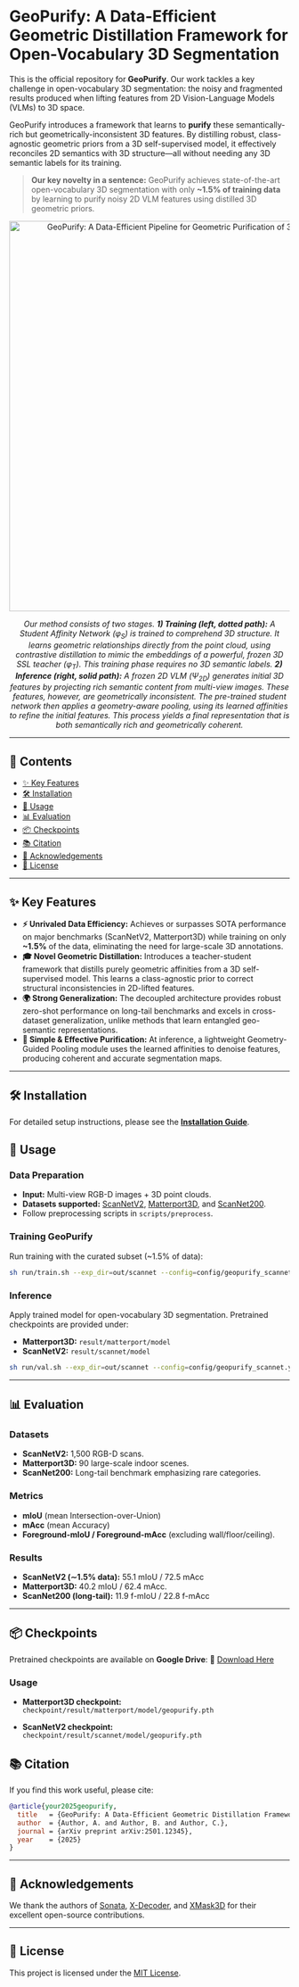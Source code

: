 # GeoPurify: A Data-Efficient Geometric Distillation Framework for Open-Vocabulary 3D Segmentation

This is the official repository for **GeoPurify**. Our work tackles a key challenge in open-vocabulary 3D segmentation: the noisy and fragmented results produced when lifting features from 2D Vision-Language Models (VLMs) to 3D space.

GeoPurify introduces a framework that learns to **purify** these semantically-rich but geometrically-inconsistent 3D features. By distilling robust, class-agnostic geometric priors from a 3D self-supervised model, it effectively reconciles 2D semantics with 3D structure—all without needing any 3D semantic labels for its training.

> **Our key novelty in a sentence:** GeoPurify achieves state-of-the-art open-vocabulary 3D segmentation with only **\~1.5% of training data** by learning to purify noisy 2D VLM features using distilled 3D geometric priors.

<p align="center">
  <img src="assets/pipeline.png" alt="GeoPurify: A Data-Efficient Pipeline for Geometric Purification of 3D Semantic Features." width="700"/>
</p>
<p align="center">
  <em>Our method consists of two stages. <strong>1) Training (left, dotted path):</strong> A Student Affinity Network (φ<sub>S</sub>) is trained to comprehend 3D structure. It learns geometric relationships directly from the point cloud, using contrastive distillation to mimic the embeddings of a powerful, frozen 3D SSL teacher (φ<sub>T</sub>). This training phase requires no 3D semantic labels. <strong>2) Inference (right, solid path):</strong> A frozen 2D VLM (Ψ<sub>2D</sub>) generates initial 3D features by projecting rich semantic content from multi-view images. These features, however, are geometrically inconsistent. The pre-trained student network then applies a geometry-aware pooling, using its learned affinities to refine the initial features. This process yields a final representation that is both semantically rich and geometrically coherent.</em> 
</p>

---

## 📝 Contents

* [✨ Key Features](#-key-features)
* [🛠️ Installation](#️-installation)
* [🚀 Usage](#-usage)
* [📊 Evaluation](#-evaluation)
* [📦 Checkpoints](#-checkpoints)
* [📚 Citation](#-citation)
* [🙏 Acknowledgements](#-acknowledgements)
* [📜 License](#-license)

---

## ✨ Key Features

  * **⚡ Unrivaled Data Efficiency:** Achieves or surpasses SOTA performance on major benchmarks (ScanNetV2, Matterport3D) while training on only **\~1.5%** of the data, eliminating the need for large-scale 3D annotations.
  * **🎓 Novel Geometric Distillation:** Introduces a teacher-student framework that distills purely geometric affinities from a 3D self-supervised model. This learns a class-agnostic prior to correct structural inconsistencies in 2D-lifted features.
  * **🌍 Strong Generalization:** The decoupled architecture provides robust zero-shot performance on long-tail benchmarks and excels in cross-dataset generalization, unlike methods that learn entangled geo-semantic representations.
  * **🎯 Simple & Effective Purification:** At inference, a lightweight Geometry-Guided Pooling module uses the learned affinities to denoise features, producing coherent and accurate segmentation maps.


---

## 🛠️ Installation

For detailed setup instructions, please see the **[Installation Guide](docs/Install.md)**.

## 🚀 Usage

### Data Preparation

* **Input:** Multi-view RGB-D images + 3D point clouds.
* **Datasets supported:** [ScanNetV2](http://www.scan-net.org/), [Matterport3D](https://niessner.github.io/Matterport/), and [ScanNet200](https://kaldir.vc.in.tum.de/scannet_benchmark/).
* Follow preprocessing scripts in `scripts/preprocess`.

### Training GeoPurify

Run training with the curated subset (\~1.5% of data):

```bash
sh run/train.sh --exp_dir=out/scannet --config=config/geopurify_scannet.yaml
```

### Inference

Apply trained model for open-vocabulary 3D segmentation. Pretrained checkpoints are provided under:

* **Matterport3D:** `result/matterport/model`
* **ScanNetV2:** `result/scannet/model`

```bash
sh run/val.sh --exp_dir=out/scannet --config=config/geopurify_scannet.yaml --ckpt_name=geopurify.pth
```

---

## 📊 Evaluation

### Datasets

* **ScanNetV2:** 1,500 RGB-D scans.
* **Matterport3D:** 90 large-scale indoor scenes.
* **ScanNet200:** Long-tail benchmark emphasizing rare categories.

### Metrics

* **mIoU** (mean Intersection-over-Union)
* **mAcc** (mean Accuracy)
* **Foreground-mIoU / Foreground-mAcc** (excluding wall/floor/ceiling).

### Results

* **ScanNetV2 (∼1.5% data):** 55.1 mIoU / 72.5 mAcc
* **Matterport3D:** 40.2 mIoU / 62.4 mAcc.
* **ScanNet200 (long-tail):** 11.9 f-mIoU / 22.8 f-mAcc

---

## 📦 Checkpoints

Pretrained checkpoints are available on **Google Drive**:
🔗 [Download Here](https://drive.google.com/drive/folders/1eV2bbpSuQvnbr_A4tIOAh9b8Oo4a53Lb?usp=sharing)

### Usage

* **Matterport3D checkpoint:**
  `checkpoint/result/matterport/model/geopurify.pth`

* **ScanNetV2 checkpoint:**
  `checkpoint/result/scannet/model/geopurify.pth`


## 📚 Citation

If you find this work useful, please cite:

```bibtex
@article{your2025geopurify,
  title   = {GeoPurify: A Data-Efficient Geometric Distillation Framework for Open-Vocabulary 3D Segmentation},
  author  = {Author, A. and Author, B. and Author, C.},
  journal = {arXiv preprint arXiv:2501.12345},
  year    = {2025}
}
```

---

## 🙏 Acknowledgements

We thank the authors of [Sonata](https://github.com/facebookresearch/sonata), [X-Decoder](https://github.com/microsoft/X-Decoder), and [XMask3D](https://github.com/wangzy22/XMask3D) for their excellent open-source contributions.

---

## 📜 License

This project is licensed under the [MIT License](LICENSE).